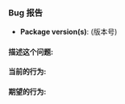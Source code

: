 <!-- delete this template for feature requests -->

### Bug 报告

- __Package version(s)__: (版本号)

#### 描述这个问题:

<!-- fill this out -->

#### 当前的行为:

<!-- fill this out -->

#### 期望的行为:

<!-- fill this out -->
